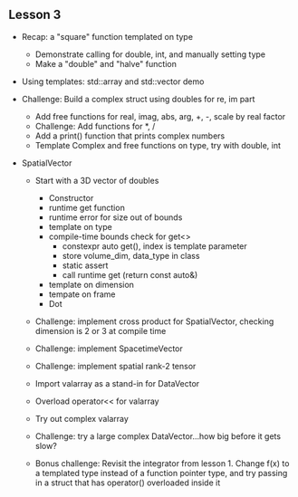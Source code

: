 ## Lesson 3

  - Recap: a "square" function templated on type
    - Demonstrate calling for double, int, and manually setting type
    - Make a "double" and "halve" function
  - Using templates: std::array and std::vector demo

  - Challenge: Build a complex struct using doubles for re, im part
    - Add free functions for real, imag, abs, arg, +, -, scale by real factor
    - Challenge: Add functions for *, /
    - Add a print() function that prints complex numbers
    - Template Complex and free functions on type, try with double, int

  - SpatialVector
    - Start with a 3D vector of doubles
      - Constructor
      - runtime get function
      - runtime error for size out of bounds
      - template on type
      - compile-time bounds check for get<>
        - constexpr auto get(), index is template parameter
        - store volume_dim, data_type in class
        - static assert
        - call runtime get (return const auto&)
      - template on dimension
      - tempate on frame
      - Dot 

    - Challenge: implement cross product for SpatialVector, checking dimension is 2 or 3 at compile time
    - Challenge: implement SpacetimeVector
    - Challenge: implement spatial rank-2 tensor

    - Import valarray as a stand-in for DataVector
    - Overload operator<< for valarray
    - Try out complex valarray
    - Challenge: try a large complex DataVector...how big before it gets slow?
    - Bonus challenge: Revisit the integrator from lesson 1. Change f(x) to a templated type instead of a function pointer type, and try passing in a struct that has operator() overloaded inside it


